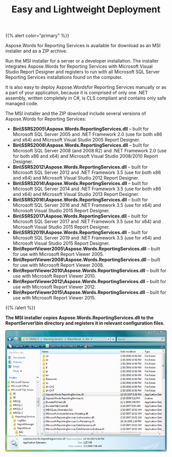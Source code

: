 ﻿---
title: Easy and Lightweight Deployment
description: "This page describes deployment steps of the Aspose.Words for Reporting Services."
type: docs
weight: 60
url: /reportingservices/easy-and-lightweight-deployment/
---

{{% alert color="primary" %}}

Aspose.Words for Reporting Services is available for download as an MSI installer and as a ZIP archive.

Run the MSI installer for a server or a developer installation. The installer integrates Aspose.Words for Reporting Services with Microsoft Visual Studio Report Designer and registers to run with all Microsoft SQL Server Reporting Services installations found on the computer.

It is also easy to deploy Aspose.Wordsfor Reporting Services manually or as a part of your application, because it is comprised of only one .NET assembly, written completely in C#, is CLS compliant and contains only safe managed code.

The MSI installer and the ZIP download include several versions of Aspose.Words for Reporting Services:

- **Bin\SSRS2005\Aspose.Words.ReportingServices.dll** – built for Microsoft SQL Server 2005 and .NET Framework 2.0 (use for both x86 and x64) and Microsoft Visual Studio 2005 Report Designer.
- **Bin\SSRS2008\Aspose.Words.ReportingServices.dll** – built for Microsoft SQL Server 2008 (and 2008 R2) and .NET Framework 2.0 (use for both x86 and x64) and Microsoft Visual Studio 2008/2010 Report Designer.
- **Bin\SSRS2012\Aspose.Words.ReportingServices.dll** – built for Microsoft SQL Server 2012 and .NET Framework 3.5 (use for both x86 and x64) and Microsoft Visual Studio 2012 Report Designer.
- **Bin\SSRS2014\Aspose.Words.ReportingServices.dll** – built for Microsoft SQL Server 2014 and .NET Framework 3.5 (use for both x86 and x64) and Microsoft Visual Studio 2013 Report Designer.
- **Bin\SSRS2016\Aspose.Words.ReportingServices.dll** – built for Microsoft SQL Server 2016 and .NET Framework 3.5 (use for x64) and Microsoft Visual Studio 2015 Report Designer.
- **Bin\SSRS2017\Aspose.Words.ReportingServices.dll** – built for Microsoft SQL Server 2017 and .NET Framework 3.5 (use for x64) and Microsoft Visual Studio 2015 Report Designer.
- **Bin\SSRS2019\Aspose.Words.ReportingServices.dll** – built for Microsoft SQL Server 2019 and .NET Framework 3.5 (use for x64) and Microsoft Visual Studio 2015 Report Designer.
- **Bin\ReportViewer2005\Aspose.Words.ReportingServices.dll** – built for use with Microsoft Report Viewer 2005.
- **Bin\ReportViewer2008\Aspose.Words.ReportingServices.dll** – built for use with Microsoft Report Viewer 2008.
- **Bin\ReportViewer2010\Aspose.Words.ReportingServices.dll** – built for use with Microsoft Report Viewer 2010.
- **Bin\ReportViewer2012\Aspose.Words.ReportingServices.dll** – built for use with Microsoft Report Viewer 2012.
- **Bin\ReportViewer2015\Aspose.Words.ReportingServices.dll** – built for use with Microsoft Report Viewer 2015.

{{% /alert %}}

**The MSI installer copies Aspose.Words.ReportingServices.dll to the ReportServer\bin directory and registers it in relevant configuration files.**

![todo:image_alt_text](easy-and-lightweight-deployment-1.png)
